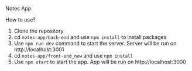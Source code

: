 Notes App

How to use?

1. Clone the repository
2. cd  `notes-app/back-end`  and use `npm install` to install packages
3. Use `npm run dev` command to start the server. Server will be run on http://localhost:3001
4. cd `notes-app/front-end_new` and use `npm install`
5. Use `npm start` to start the app. App will be run on http://localhost:3000
